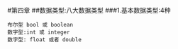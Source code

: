 #第四章 
##数据类型:八大数据类型
###1.基本数据类型:4种
```
布尔型 bool 或 boolean
数字型:int 或 integer   
数字型: float 或者 double
```